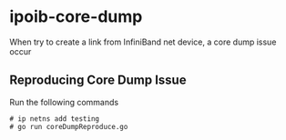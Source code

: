 # ipoib-core-dump

When try to create a link from InfiniBand net device, a core dump issue occur

## Reproducing Core Dump Issue

Run the following commands
```
# ip netns add testing
# go run coreDumpReproduce.go

```
